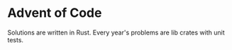 # Advent of Code

Solutions are written in Rust. Every year's problems are lib crates
with unit tests.
